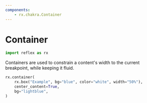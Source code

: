```yaml
---
components:
    - rx.chakra.Container
---
```


# Container

```python exec
import reflex as rx
```

Containers are used to constrain a content's width to the current breakpoint, while keeping it fluid.

```python demo
rx.container(
    rx.box("Example", bg="blue", color="white", width="50%"),
    center_content=True,
    bg="lightblue",
)
```
